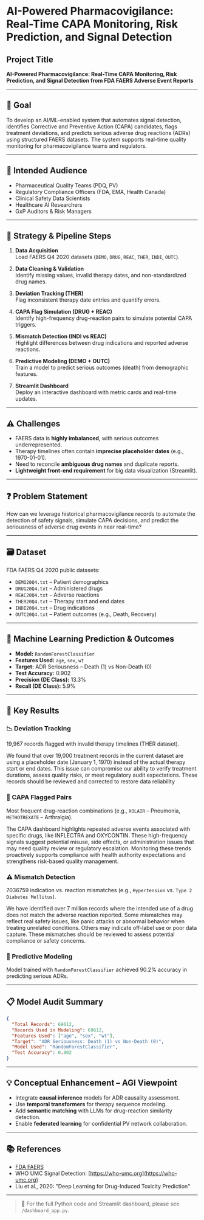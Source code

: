 # AI-Powered Pharmacovigilance: Real-Time CAPA Monitoring, Risk Prediction, and Signal Detection

## Project Title
**AI-Powered Pharmacovigilance: Real-Time CAPA Monitoring, Risk Prediction, and Signal Detection from FDA FAERS Adverse Event Reports**

---

## 🎯 Goal
To develop an AI/ML-enabled system that automates signal detection, identifies Corrective and Preventive Action (CAPA) candidates, flags treatment deviations, and predicts serious adverse drug reactions (ADRs) using structured FAERS datasets. The system supports real-time quality monitoring for pharmacovigilance teams and regulators.

---

## 👥 Intended Audience
- Pharmaceutical Quality Teams (PDQ, PV)
- Regulatory Compliance Officers (FDA, EMA, Health Canada)
- Clinical Safety Data Scientists
- Healthcare AI Researchers
- GxP Auditors & Risk Managers

---

## 🔄 Strategy & Pipeline Steps
1. **Data Acquisition**  
   Load FAERS Q4 2020 datasets (`DEMO`, `DRUG`, `REAC`, `THER`, `INDI`, `OUTC`).

2. **Data Cleaning & Validation**  
   Identify missing values, invalid therapy dates, and non-standardized drug names.

3. **Deviation Tracking (THER)**  
   Flag inconsistent therapy date entries and quantify errors.

4. **CAPA Flag Simulation (DRUG + REAC)**  
   Identify high-frequency drug-reaction pairs to simulate potential CAPA triggers.

5. **Mismatch Detection (INDI vs REAC)**  
   Highlight differences between drug indications and reported adverse reactions.

6. **Predictive Modeling (DEMO + OUTC)**  
   Train a model to predict serious outcomes (death) from demographic features.

7. **Streamlit Dashboard**  
   Deploy an interactive dashboard with metric cards and real-time updates.

---

## ⚠️ Challenges
- FAERS data is **highly imbalanced**, with serious outcomes underrepresented.
- Therapy timelines often contain **imprecise placeholder dates** (e.g., 1970-01-01).
- Need to reconcile **ambiguous drug names** and duplicate reports.
- **Lightweight front-end requirement** for big data visualization (Streamlit).

---

## ❓ Problem Statement
How can we leverage historical pharmacovigilance records to automate the detection of safety signals, simulate CAPA decisions, and predict the seriousness of adverse drug events in near real-time?

---

## 🗃️ Dataset
FDA FAERS Q4 2020 public datasets:
- `DEMO20Q4.txt` – Patient demographics
- `DRUG20Q4.txt` – Administered drugs
- `REAC20Q4.txt` – Adverse reactions
- `THER20Q4.txt` – Therapy start and end dates
- `INDI20Q4.txt` – Drug indications
- `OUTC20Q4.txt` – Patient outcomes (e.g., Death, Recovery)

---

## 🤖 Machine Learning Prediction & Outcomes
- **Model:** `RandomForestClassifier`
- **Features Used:** `age`, `sex`, `wt`
- **Target:** ADR Seriousness – Death (1) vs Non-Death (0)
- **Test Accuracy:** 0.902
- **Precision (DE Class):** 13.3%  
- **Recall (DE Class):** 5.9%

---

## 🧪 Key Results

### 📉 Deviation Tracking
19,967 records flagged with invalid therapy timelines (THER dataset).

We found that over 19,000 treatment records in the current dataset are using a placeholder date (January 1, 1970) instead of the actual therapy start or end dates. This issue can compromise our ability to verify treatment durations, assess quality risks, or meet regulatory audit expectations. These records should be reviewed and corrected to restore data reliability

### 🚨 CAPA Flagged Pairs
Most frequent drug-reaction combinations (e.g., `XOLAIR` – Pneumonia, `METHOTREXATE` – Arthralgia).

The CAPA dashboard highlights repeated adverse events associated with specific drugs, like INFLECTRA and OXYCONTIN. These high-frequency signals suggest potential misuse, side effects, or administration issues that may need quality review or regulatory escalation. Monitoring these trends proactively supports compliance with health authority expectations and strengthens risk-based quality management.

### ⚠️ Mismatch Detection
7036759 indication vs. reaction mismatches (e.g., `Hypertension` vs. `Type 2 Diabetes Mellitus`).

We have identified over 7 million records where the intended use of a drug does not match the adverse reaction reported. Some mismatches may reflect real safety issues, like panic attacks or abnormal behavior when treating unrelated conditions. Others may indicate off-label use or poor data capture. These mismatches should be reviewed to assess potential compliance or safety concerns.

### 🧠 Predictive Modeling
Model trained with `RandomForestClassifier` achieved 90.2% accuracy in predicting serious ADRs.

---

## 📋 Model Audit Summary
```json
{
  "Total Records": 69612,
  "Records Used in Modeling": 69612,
  "Features Used": ["age", "sex", "wt"],
  "Target": "ADR Seriousness: Death (1) vs Non-Death (0)",
  "Model Used": "RandomForestClassifier",
  "Test Accuracy": 0.902
}
```

---

## 💡 Conceptual Enhancement – AGI Viewpoint
- Integrate **causal inference** models for ADR causality assessment.
- Use **temporal transformers** for therapy sequence modeling.
- Add **semantic matching** with LLMs for drug-reaction similarity detection.
- Enable **federated learning** for confidential PV network collaboration.

---

## 📚 References
- [FDA FAERS](https://www.fda.gov/drugs/questions-and-answers-fdas-adverse-event-reporting-system-faers)
- WHO UMC Signal Detection: [https://who-umc.org](https://who-umc.org)
- Liu et al., 2020: "Deep Learning for Drug-Induced Toxicity Prediction"

---

> 🔗 For the full Python code and Streamlit dashboard, please see `/dashboard_app.py`.

